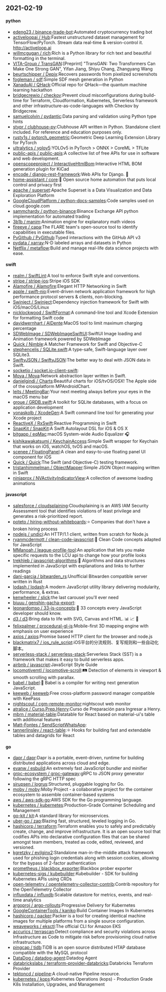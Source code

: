## 2021-02-19

#### python
* [edeng23 / binance-trade-bot](https://github.com/edeng23/binance-trade-bot):Automated cryptocurrency trading bot
* [activeloopai / Hub](https://github.com/activeloopai/Hub):Fastest unstructured dataset management for TensorFlow/PyTorch. Stream data real-time & version-control it. http://activeloop.ai
* [willmcgugan / rich](https://github.com/willmcgugan/rich):Rich is a Python library for rich text and beautiful formatting in the terminal.
* [VITA-Group / TransGAN](https://github.com/VITA-Group/TransGAN):[Preprint] "TransGAN: Two Transformers Can Make One Strong GAN", Yifan Jiang, Shiyu Chang, Zhangyang Wang
* [beurtschipper / Depix](https://github.com/beurtschipper/Depix):Recovers passwords from pixelized screenshots
* [fogleman / sdf](https://github.com/fogleman/sdf):Simple SDF mesh generation in Python
* [XanaduAI / QHack](https://github.com/XanaduAI/QHack):Official repo for QHack—the quantum machine learning hackathon
* [bridgecrewio / checkov](https://github.com/bridgecrewio/checkov):Prevent cloud misconfigurations during build-time for Terraform, Cloudformation, Kubernetes, Serverless framework and other infrastructure-as-code-languages with Checkov by Bridgecrew.
* [samuelcolvin / pydantic](https://github.com/samuelcolvin/pydantic):Data parsing and validation using Python type hints
* [stypr / clubhouse-py](https://github.com/stypr/clubhouse-py):Clubhouse API written in Python. Standalone client included. For reference and education purposes only.
* [rusty1s / pytorch_geometric](https://github.com/rusty1s/pytorch_geometric):Geometric Deep Learning Extension Library for PyTorch
* [ultralytics / yolov5](https://github.com/ultralytics/yolov5):YOLOv5 in PyTorch > ONNX > CoreML > TFLite
* [public-apis / public-apis](https://github.com/public-apis/public-apis):A collective list of free APIs for use in software and web development.
* [openscopeproject / InteractiveHtmlBom](https://github.com/openscopeproject/InteractiveHtmlBom):Interactive HTML BOM generation plugin for KiCad
* [encode / django-rest-framework](https://github.com/encode/django-rest-framework):Web APIs for Django.
🎸
* [home-assistant / core](https://github.com/home-assistant/core):🏡
Open source home automation that puts local control and privacy first
* [apache / superset](https://github.com/apache/superset):Apache Superset is a Data Visualization and Data Exploration Platform
* [GoogleCloudPlatform / python-docs-samples](https://github.com/GoogleCloudPlatform/python-docs-samples):Code samples used on cloud.google.com
* [sammchardy / python-binance](https://github.com/sammchardy/python-binance):Binance Exchange API python implementation for automated trading
* [3b1b / manim](https://github.com/3b1b/manim):Animation engine for explanatory math videos
* [fireeye / capa](https://github.com/fireeye/capa):The FLARE team's open-source tool to identify capabilities in executable files.
* [PyGithub / PyGithub](https://github.com/PyGithub/PyGithub):Typed interactions with the GitHub API v3
* [pydata / xarray](https://github.com/pydata/xarray):N-D labeled arrays and datasets in Python
* [Netflix / metaflow](https://github.com/Netflix/metaflow):Build and manage real-life data science projects with ease.

#### swift
* [realm / SwiftLint](https://github.com/realm/SwiftLint):A tool to enforce Swift style and conventions.
* [stripe / stripe-ios](https://github.com/stripe/stripe-ios):Stripe iOS SDK
* [Alamofire / Alamofire](https://github.com/Alamofire/Alamofire):Elegant HTTP Networking in Swift
* [apple / swift-nio](https://github.com/apple/swift-nio):Event-driven network application framework for high performance protocol servers & clients, non-blocking.
* [Swinject / Swinject](https://github.com/Swinject/Swinject):Dependency injection framework for Swift with iOS/macOS/Linux
* [nicklockwood / SwiftFormat](https://github.com/nicklockwood/SwiftFormat):A command-line tool and Xcode Extension for formatting Swift code
* [davidwernhart / AlDente](https://github.com/davidwernhart/AlDente):MacOS tool to limit maximum charging percentage
* [SDWebImage / SDWebImageSwiftUI](https://github.com/SDWebImage/SDWebImageSwiftUI):SwiftUI Image loading and Animation framework powered by SDWebImage
* [Quick / Nimble](https://github.com/Quick/Nimble):A Matcher Framework for Swift and Objective-C
* [stephencelis / SQLite.swift](https://github.com/stephencelis/SQLite.swift):A type-safe, Swift-language layer over SQLite3.
* [SwiftyJSON / SwiftyJSON](https://github.com/SwiftyJSON/SwiftyJSON):The better way to deal with JSON data in Swift.
* [socketio / socket.io-client-swift](https://github.com/socketio/socket.io-client-swift):
* [Moya / Moya](https://github.com/Moya/Moya):Network abstraction layer written in Swift.
* [danielgindi / Charts](https://github.com/danielgindi/Charts):Beautiful charts for iOS/tvOS/OSX! The Apple side of the crossplatform MPAndroidChart.
* [leits / MeetingBar](https://github.com/leits/MeetingBar):Your next meeting always before your eyes in the macOS menu bar
* [groue / GRDB.swift](https://github.com/groue/GRDB.swift):A toolkit for SQLite databases, with a focus on application development
* [yonaskolb / XcodeGen](https://github.com/yonaskolb/XcodeGen):A Swift command line tool for generating your Xcode project
* [ReactiveX / RxSwift](https://github.com/ReactiveX/RxSwift):Reactive Programming in Swift
* [SnapKit / SnapKit](https://github.com/SnapKit/SnapKit):A Swift Autolayout DSL for iOS & OS X
* [bitgapp / eqMac](https://github.com/bitgapp/eqMac):macOS System-wide Audio Equalizer
🎧
* [kishikawakatsumi / KeychainAccess](https://github.com/kishikawakatsumi/KeychainAccess):Simple Swift wrapper for Keychain that works on iOS, watchOS, tvOS and macOS.
* [scenee / FloatingPanel](https://github.com/scenee/FloatingPanel):A clean and easy-to-use floating panel UI component for iOS
* [Quick / Quick](https://github.com/Quick/Quick):The Swift (and Objective-C) testing framework.
* [tristanhimmelman / ObjectMapper](https://github.com/tristanhimmelman/ObjectMapper):Simple JSON Object mapping written in Swift
* [ninjaprox / NVActivityIndicatorView](https://github.com/ninjaprox/NVActivityIndicatorView):A collection of awesome loading animations

#### javascript
* [salesforce / cloudsplaining](https://github.com/salesforce/cloudsplaining):Cloudsplaining is an AWS IAM Security Assessment tool that identifies violations of least privilege and generates a risk-prioritized report.
* [poteto / hiring-without-whiteboards](https://github.com/poteto/hiring-without-whiteboards):⭐️
Companies that don't have a broken hiring process
* [nodejs / undici](https://github.com/nodejs/undici):An HTTP/1.1 client, written from scratch for Node.js
* [ryanmcdermott / clean-code-javascript](https://github.com/ryanmcdermott/clean-code-javascript):🛁
Clean Code concepts adapted for JavaScript
* [MManoah / league-profile-tool](https://github.com/MManoah/league-profile-tool):An application that lets you make specific requests to the LCU api to change how your profile looks
* [trekhleb / javascript-algorithms](https://github.com/trekhleb/javascript-algorithms):📝
Algorithms and data structures implemented in JavaScript with explanations and links to further readings
* [dani-garcia / bitwarden_rs](https://github.com/dani-garcia/bitwarden_rs):Unofficial Bitwarden compatible server written in Rust
* [lodash / lodash](https://github.com/lodash/lodash):A modern JavaScript utility library delivering modularity, performance, & extras.
* [kenwheeler / slick](https://github.com/kenwheeler/slick):the last carousel you'll ever need
* [biuuu / genshin-gacha-export](https://github.com/biuuu/genshin-gacha-export):
* [leonardomso / 33-js-concepts](https://github.com/leonardomso/33-js-concepts):📜
33 concepts every JavaScript developer should know.
* [d3 / d3](https://github.com/d3/d3):Bring data to life with SVG, Canvas and HTML.
📊
📈
🎉
* [felixpalmer / procedural-gl-js](https://github.com/felixpalmer/procedural-gl-js):Mobile-first 3D mapping engine with emphasis on user experience
* [axios / axios](https://github.com/axios/axios):Promise based HTTP client for the browser and node.js
* [blackmatrix7 / ios_rule_script](https://github.com/blackmatrix7/ios_rule_script):iOS平台的分流规则、复写规则和一些自动化脚本。
* [serverless-stack / serverless-stack](https://github.com/serverless-stack/serverless-stack):Serverless Stack (SST) is a framework that makes it easy to build serverless apps.
* [airbnb / javascript](https://github.com/airbnb/javascript):JavaScript Style Guide
* [locomotivemtl / locomotive-scroll](https://github.com/locomotivemtl/locomotive-scroll):🛤
Detection of elements in viewport & smooth scrolling with parallax.
* [babel / babel](https://github.com/babel/babel):🐠
Babel is a compiler for writing next generation JavaScript.
* [keeweb / keeweb](https://github.com/keeweb/keeweb):Free cross-platform password manager compatible with KeePass
* [nightscout / cgm-remote-monitor](https://github.com/nightscout/cgm-remote-monitor):nightscout web monitor
* [atralice / Curso.Prep.Henry](https://github.com/atralice/Curso.Prep.Henry):Curso de Preparación para Ingresar a Henry.
* [mbrn / material-table](https://github.com/mbrn/material-table):Datatable for React based on material-ui's table with additional features
* [Matt-Fontes / SendScriptWhatsApp](https://github.com/Matt-Fontes/SendScriptWhatsApp):
* [tannerlinsley / react-table](https://github.com/tannerlinsley/react-table):⚛️
Hooks for building fast and extendable tables and datagrids for React

#### go
* [dapr / dapr](https://github.com/dapr/dapr):Dapr is a portable, event-driven, runtime for building distributed applications across cloud and edge.
* [evanw / esbuild](https://github.com/evanw/esbuild):An extremely fast JavaScript bundler and minifier
* [grpc-ecosystem / grpc-gateway](https://github.com/grpc-ecosystem/grpc-gateway):gRPC to JSON proxy generator following the gRPC HTTP spec
* [sirupsen / logrus](https://github.com/sirupsen/logrus):Structured, pluggable logging for Go.
* [moby / moby](https://github.com/moby/moby):Moby Project - a collaborative project for the container ecosystem to assemble container-based systems
* [aws / aws-sdk-go](https://github.com/aws/aws-sdk-go):AWS SDK for the Go programming language.
* [kubernetes / kubernetes](https://github.com/kubernetes/kubernetes):Production-Grade Container Scheduling and Management
* [go-kit / kit](https://github.com/go-kit/kit):A standard library for microservices.
* [uber-go / zap](https://github.com/uber-go/zap):Blazing fast, structured, leveled logging in Go.
* [hashicorp / terraform](https://github.com/hashicorp/terraform):Terraform enables you to safely and predictably create, change, and improve infrastructure. It is an open source tool that codifies APIs into declarative configuration files that can be shared amongst team members, treated as code, edited, reviewed, and versioned.
* [kgretzky / evilginx2](https://github.com/kgretzky/evilginx2):Standalone man-in-the-middle attack framework used for phishing login credentials along with session cookies, allowing for the bypass of 2-factor authentication
* [prometheus / blackbox_exporter](https://github.com/prometheus/blackbox_exporter):Blackbox prober exporter
* [kubernetes-sigs / kubebuilder](https://github.com/kubernetes-sigs/kubebuilder):Kubebuilder - SDK for building Kubernetes APIs using CRDs
* [open-telemetry / opentelemetry-collector-contrib](https://github.com/open-telemetry/opentelemetry-collector-contrib):Contrib repository for the OpenTelemetry Collector
* [influxdata / influxdb](https://github.com/influxdata/influxdb):Scalable datastore for metrics, events, and real-time analytics
* [argoproj / argo-rollouts](https://github.com/argoproj/argo-rollouts):Progressive Delivery for Kubernetes
* [GoogleContainerTools / kaniko](https://github.com/GoogleContainerTools/kaniko):Build Container Images In Kubernetes
* [hashicorp / packer](https://github.com/hashicorp/packer):Packer is a tool for creating identical machine images for multiple platforms from a single source configuration.
* [weaveworks / eksctl](https://github.com/weaveworks/eksctl):The official CLI for Amazon EKS
* [accurics / terrascan](https://github.com/accurics/terrascan):Detect compliance and security violations across Infrastructure as Code to mitigate risk before provisioning cloud native infrastructure.
* [pingcap / tidb](https://github.com/pingcap/tidb):TiDB is an open source distributed HTAP database compatible with the MySQL protocol
* [DataDog / datadog-agent](https://github.com/DataDog/datadog-agent):Datadog Agent
* [databrickslabs / terraform-provider-databricks](https://github.com/databrickslabs/terraform-provider-databricks):Databricks Terraform Provider
* [tektoncd / pipeline](https://github.com/tektoncd/pipeline):A cloud-native Pipeline resource.
* [kubernetes / kops](https://github.com/kubernetes/kops):Kubernetes Operations (kops) - Production Grade K8s Installation, Upgrades, and Management
